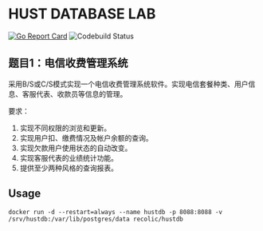 # HUST DATABASE LAB

[![Go Report Card](https://goreportcard.com/badge/github.com/recolic/hust-database)](https://goreportcard.com/report/github.com/recolic/hust-database)
![Codebuild Status](https://codebuild.us-west-1.amazonaws.com/badges?uuid=eyJlbmNyeXB0ZWREYXRhIjoibVFyaTh1MWx0cFUxQ1dxZ2ZleS90OVJlZU9IOGtJUU5zd3lSd0VYSXNpN3I5am9sN25iN3RDQkMvY1Bpb2tVWldoaTBVaE9SQ0tGWU1DeUJwaFFhZUJJPSIsIml2UGFyYW1ldGVyU3BlYyI6IjZ5WktiVEV5Sk5mM3M4eU0iLCJtYXRlcmlhbFNldFNlcmlhbCI6MX0%3D&branch=master)

## 题目1：电信收费管理系统

采用B/S或C/S模式实现一个电信收费管理系统软件。实现电信套餐种类、用户信息、客服代表、收款员等信息的管理。

要求：
1. 实现不同权限的浏览和更新。
2. 实现用户扣、缴费情况及帐户余额的查询。
3. 实现欠款用户使用状态的自动改变。
4. 实现客服代表的业绩统计功能。
5. 提供至少两种风格的查询报表。

## Usage

```
docker run -d --restart=always --name hustdb -p 8088:8088 -v /srv/hustdb:/var/lib/postgres/data recolic/hustdb
```